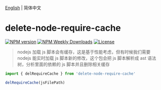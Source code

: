 [English](./README.md) | 简体中文

# delete-node-require-cache

[![NPM version](https://badgen.net/npm/v/delete-node-require-cache)](https://www.npmjs.com/package/delete-node-require-cache)
[![NPM Weekly Downloads](https://badgen.net/npm/dw/delete-node-require-cache)](https://www.npmjs.com/package/delete-node-require-cache)
[![License](https://badgen.net/npm/license/delete-node-require-cache)](https://www.npmjs.com/package/delete-node-require-cache)

> nodejs 加载 js 脚本会有缓存，这是基于性能考虑，但有时候我们需要 nodejs 能实时加载 js 脚本新的修改，这个包会把 js 脚本解析成 ast 语法树，分析里面的依赖的 js 脚本并且删除相关缓存

```js
import { delRequireCache } from 'delete-node-require-cache'

delRequireCache(jsFilePath)
```
